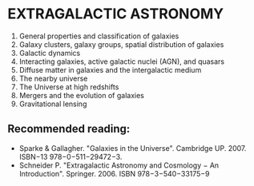 # EXTRAGALACTIC ASTRONOMY
1. General properties and classification of galaxies
2. Galaxy clusters, galaxy groups, spatial distribution of galaxies
3. Galactic dynamics
4. Interacting galaxies, active galactic nuclei (AGN), and quasars
5. Diffuse matter in galaxies and the intergalactic medium
6. The nearby universe
7. The Universe at high redshifts
8. Mergers and the evolution of galaxies
9. Gravitational lensing

## Recommended reading:
- Sparke & Gallagher. "Galaxies in the Universe". Cambridge UP. 2007. ISBN−13 978−0−511−29472−3.
- Schneider P. "Extragalactic Astronomy and Cosmology − An Introduction". Springer. 2006. ISBN 978−3−540−33175−9